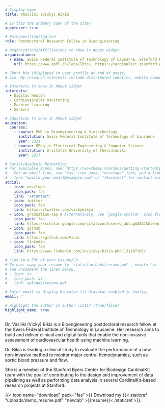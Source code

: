 ```yaml
---
# Display name
title: Vasiliki (Vicky) Bikia

# Is this the primary user of the site?
superuser: true

# Role/position/tagline
role: Postdoctoral Research Fellow in Bioengineering

# Organizations/Affiliations to show in About widget
organizations:
  - name: Swiss Federal Institute of Technology of Lausanne, Stanford University
    url: https://www.epfl.ch/labs/lhtc/, https://cardinalkit.stanford.edu/people

# Short bio (displayed in user profile at end of posts)
# bio: My research interests include distributed robotics, mobile computing and programmable matter.

# Interests to show in About widget
interests:
  - Digital Health 
  - Cardiovascular monitoring
  - Machine Learning
  - Sensors

# Education to show in About widget
education:
  courses:
    - course: PhD in Bioengineering & Biotechnology
      institution: Swiss Federal Institute of Technology of Lausanne
      year: 2021
    - course: MEng in Electrical Engineering & Computer Science 
      institution: Aristotle University of Thessaloniki
      year: 2017

# Social/Academic Networking
# For available icons, see: https://wowchemy.com/docs/getting-started/page-builder/#icons
#   For an email link, use "fas" icon pack, "envelope" icon, and a link in the
#   form "mailto:your-email@example.com" or "/#contact" for contact widget.
social:
  - icon: envelope
    icon_pack: fas
    link: '/#contact'
  - icon: twitter
    icon_pack: fab
    link: https://twitter.com/vickybikia
  - icon: graduation-cap # Alternatively, use `google-scholar` icon from `ai` icon pack
    icon_pack: fas
    link: https://scholar.google.com/citations?user=q_abLLgAAAAJ&hl=en
  - icon: github
    icon_pack: fab
    link: https://github.com/Vicbi
  - icon: linkedin
    icon_pack: fab
    link: https://www.linkedin.com/in/vicky-bikia-phd-131107102/

# Link to a PDF of your resume/CV.
# To use: copy your resume to `static/uploads/resume.pdf`, enable `ai` icons in `params.toml`,
# and uncomment the lines below.
# - icon: cv
#   icon_pack: ai
#   link: uploads/resume.pdf

# Enter email to display Gravatar (if Gravatar enabled in Config)
email: ''

# Highlight the author in author lists? (true/false)
highlight_name: true
---
```


Dr. Vasiliki (Vicky) Bikia is a Bioengineering postdoctoral research fellow at the Swiss Federal Institute of Technology in Lausanne. Her research aims to build and deliver clinical and digital tools that enable the non-invasive assessment of cardiovascular health using machine learning.

Dr. Bikia is leading a clinical study to evaluate the performance of a new non-invasive method to monitor major central hemodynamics, such as aortic blood pressure and flow.

She is a member of the Stanford Byers Center for Biodesign CardinalKit team with the goal of contributing to the design and improvement of data pipelining as well as performing data analysis in several CardinalKit-based research projects at Stanford.

{{< icon name="download" pack="fas" >}} Download my {{< staticref "uploads/demo_resume.pdf" "newtab" >}}resumé{{< /staticref >}}.

